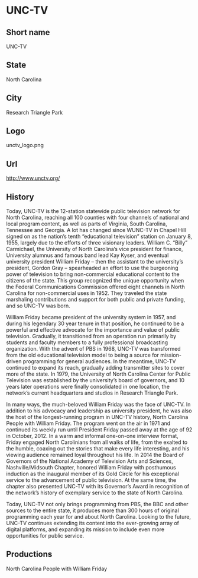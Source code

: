 # UNC-TV

## Short name

UNC-TV

## State

North Carolina

## City

Research Triangle Park

## Logo

unctv_logo.png

## Url

http://www.unctv.org/

## History

Today, UNC-TV is the 12-station statewide public television network
for North Carolina, reaching all 100 counties with four channels of national and
local program content, as well as parts of Virginia, South Carolina, Tennessee
and Georgia.  A lot has changed since WUNC-TV in Chapel Hill signed on as the
nation’s tenth “educational television” station on January 8, 1955, largely due
to the efforts of three visionary leaders.  William C. “Billy” Carmichael, the
University of North Carolina’s vice president for finance, University alumnus
and famous band lead Kay Kyser, and eventual university president William Friday
– then the assistant to the university’s president, Gordon Gray – spearheaded
an effort to use the burgeoning power of television to bring non-commercial educational
content to the citizens of the state.  This group recognized the unique opportunity
when the Federal Communications Commission offered eight channels in North Carolina
for non-commercial uses in 1952.  They traveled the state marshaling contributions
and support for both public and private funding, and so UNC-TV was born.

William
Friday became president of the university system in 1957, and during his legendary
30 year tenure in that position, he continued to be a powerful and effective advocate
for the importance and value of public television.  Gradually, it transitioned
from an operation run primarily by students and faculty members to a fully professional
broadcasting organization.  With the advent of PBS in 1968, UNC-TV was transformed
from the old educational television model to being a source for mission-driven
programming for general audiences.  In the meantime, UNC-TV continued to expand
its reach, gradually adding transmitter sites to cover more of the state.  In
1979, the University of North Carolina Center for Public Television was established
by the university’s board of governors, and 10 years later operations were finally
consolidated in one location, the network’s current headquarters and studios in
Research Triangle Park.

In many ways, the much-beloved William Friday was the
face of UNC-TV.  In addition to his advocacy and leadership as university president,
he was also the host of the longest-running program in UNC-TV history, North Carolina
People with William Friday.  The program went on the air in 1971 and continued
its weekly run until President Friday passed away at the age of 92 in October,
2012.  In a warm and informal one-on-one interview format, Friday engaged North
Carolinians from all walks of life, from the exalted to the humble, coaxing out
the stories that make every life interesting, and his viewing audience remained
loyal throughout his life. In 2014 the Board of Governors of the National Academy
of Television Arts and Sciences, Nashville/Midsouth Chapter, honored William Friday
with posthumous induction as the inaugural member of its Gold Circle for his exceptional
service to the advancement of public television.  At the same time, the chapter
also presented UNC-TV with its Governor’s Award in recognition of the network’s
history of exemplary service to the state of North Carolina.

Today, UNC-TV not
only brings programming from PBS, the BBC and other sources to the entire state,
it produces more than 300 hours of original programming each year for and about
North Carolina.  Looking to the future, UNC-TV continues extending its content
into the ever-growing array of digital platforms, and expanding its mission to
include even more opportunities for public service.


## Productions

North Carolina People with William Friday
